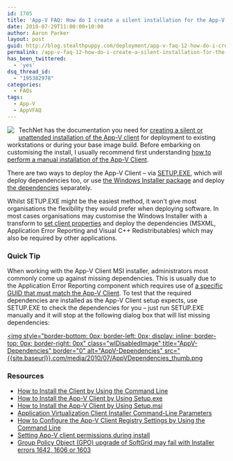 ```yaml
---
id: 1705
title: 'App-V FAQ: How do I create a silent installation for the App-V Client?'
date: 2010-07-29T11:00:00+10:00
author: Aaron Parker
layout: post
guid: http://blog.stealthpuppy.com/deployment/app-v-faq-12-how-do-i-create-a-silent-installation-for-the-app-v-client
permalink: /app-v-faq-12-how-do-i-create-a-silent-installation-for-the-app-v-client/
has_been_twittered:
  - 'yes'
dsq_thread_id:
  - "195382978"
categories:
  - FAQs
tags:
  - App-V
  - AppVFAQ
---
```

<img style="margin: 0px 10px 5px 0px; display: inline" align="left" src="{{site.baseurl}}.com/media/2010/06/AppVFAQLogo.png" />

TechNet has the documentation you need for [creating a silent or unattended installation of the App-V client](http://technet.microsoft.com/library/ee956917.aspx) for deployment to existing workstations or during your base image build. Before embarking on customising the install, I usually recommend first understanding [how to perform a manual installation of the App-V Client](http://technet.microsoft.com/library/cc817122.aspx).

There are two ways to deploy the App-V Client – via [SETUP.EXE](http://technet.microsoft.com/library/ee956911.aspx), which will deploy dependencies too, or use [the Windows Installer package](http://technet.microsoft.com/library/ee956914.aspx) and deploy [the dependencies]({{site.baseurl}}/deployment/app-v-faq-11-what-are-the-dependencies-of-the-app-v-client) separately.

Whilst SETUP.EXE might be the easiest method, it won’t give most organisations the flexibility they would prefer when deploying software. In most cases organisations may customise the Windows Installer with a transform to [set client properties](http://technet.microsoft.com/en-us/library/cc843737.aspx) and deploy the dependencies (MSXML, Application Error Reporting and Visual C++ Redistributables) which may also be required by other applications.

### Quick Tip

When working with the App-V Client MSI installer, administrators most commonly come up against missing dependencies. This is usually due to the Application Error Reporting component which requires use of [a specific GUID that must match the App-V Client](http://technet.microsoft.com/en-us/library/ee956914.aspx). To test that the required dependencies are installed as the App-V Client setup expects, use SETUP.EXE to check the dependencies for you – just run SETUP.EXE manually and it will stop at the following dialog box that will list missing dependencies:

[<img style="border-bottom: 0px; border-left: 0px; display: inline; border-top: 0px; border-right: 0px" class="wlDisabledImage" title="AppV-Dependencies" border="0" alt="AppV-Dependencies" src="{{site.baseurl}}.com/media/2010/07/AppVDependencies_thumb.png]({{site.baseurl}}/media/2010/07/AppVDependencies.png)

### Resources

  * [How to Install the Client by Using the Command Line](http://technet.microsoft.com/library/ee956917.aspx)
  * [How to Install the App-V Client by Using Setup.exe](http://technet.microsoft.com/library/ee956911.aspx)
  * [How to Install the App-V Client by Using Setup.msi](http://technet.microsoft.com/library/ee956914.aspx)
  * [Application Virtualization Client Installer Command-Line Parameters](http://technet.microsoft.com/library/cc843737.aspx)
  * [How to Configure the App-V Client Registry Settings by Using the Command Line](http://technet.microsoft.com/library/cc843710.aspx)
  * [Setting App-V client permissions during install]({{site.baseurl}}/deployment/setting-app-v-client-permissions-during-install)
  * [Group Policy Object (GPO) upgrade of SoftGrid may fail with Installer errors 1642, 1606 or 1603](http://blogs.technet.com/b/appv/archive/2009/01/27/group-policy-object-gpo-upgrade-of-softgrid-may-fail-with-installer-errors-1642-1606-or-1603.aspx)